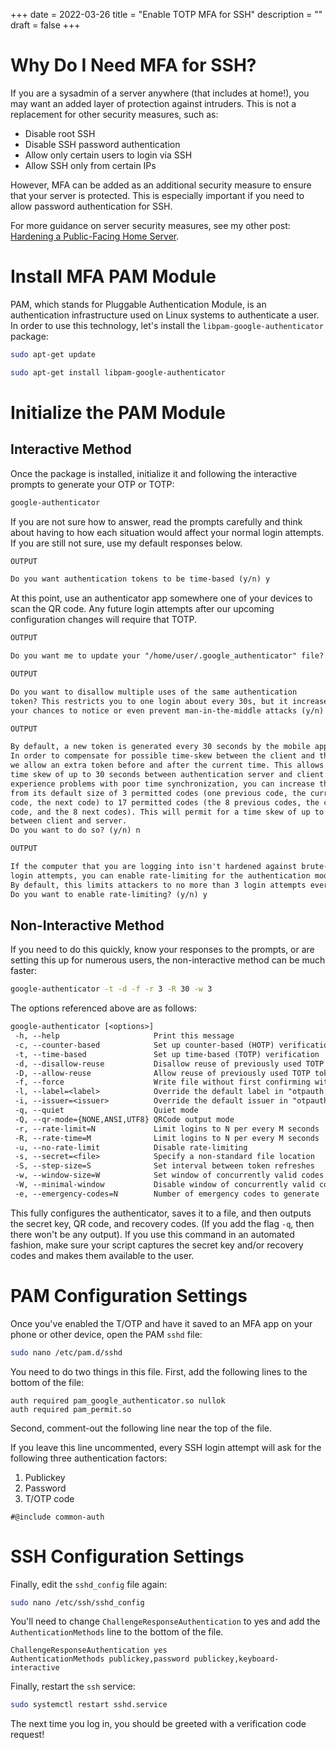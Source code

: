 +++
date = 2022-03-26
title = "Enable TOTP MFA for SSH"
description = ""
draft = false
+++

# Why Do I Need MFA for SSH?

If you are a sysadmin of a server anywhere (that includes at home!), you may
want an added layer of protection against intruders. This is not a replacement
for other security measures, such as:

-   Disable root SSH
-   Disable SSH password authentication
-   Allow only certain users to login via SSH
-   Allow SSH only from certain IPs

However, MFA can be added as an additional security measure to ensure that your
server is protected. This is especially important if you need to allow password
authentication for SSH.

For more guidance on server security measures, see my other post: [Hardening a
Public-Facing Home Server](../hardening-a-public-facing-home-server/).

# Install MFA PAM Module

PAM, which stands for Pluggable Authentication Module, is an authentication
infrastructure used on Linux systems to authenticate a user. In order to use
this technology, let's install the `libpam-google-authenticator` package:

```sh
sudo apt-get update
```

```sh
sudo apt-get install libpam-google-authenticator
```

# Initialize the PAM Module

## Interactive Method

Once the package is installed, initialize it and following the interactive
prompts to generate your OTP or TOTP:

```sh
google-authenticator
```

If you are not sure how to answer, read the prompts carefully and think about
having to how each situation would affect your normal login attempts. If you are
still not sure, use my default responses below.

```txt
OUTPUT

Do you want authentication tokens to be time-based (y/n) y
```

At this point, use an authenticator app somewhere one of your devices to scan
the QR code. Any future login attempts after our upcoming configuration changes
will require that TOTP.

```txt
OUTPUT

Do you want me to update your "/home/user/.google_authenticator" file? (y/n) y
```

```txt
OUTPUT

Do you want to disallow multiple uses of the same authentication
token? This restricts you to one login about every 30s, but it increases
your chances to notice or even prevent man-in-the-middle attacks (y/n) y
```

```txt
OUTPUT

By default, a new token is generated every 30 seconds by the mobile app.
In order to compensate for possible time-skew between the client and the server,
we allow an extra token before and after the current time. This allows for a
time skew of up to 30 seconds between authentication server and client. If you
experience problems with poor time synchronization, you can increase the window
from its default size of 3 permitted codes (one previous code, the current
code, the next code) to 17 permitted codes (the 8 previous codes, the current
code, and the 8 next codes). This will permit for a time skew of up to 4 minutes
between client and server.
Do you want to do so? (y/n) n
```

```txt
OUTPUT

If the computer that you are logging into isn't hardened against brute-force
login attempts, you can enable rate-limiting for the authentication module.
By default, this limits attackers to no more than 3 login attempts every 30s.
Do you want to enable rate-limiting? (y/n) y
```

## Non-Interactive Method

If you need to do this quickly, know your responses to the prompts, or are
setting this up for numerous users, the non-interactive method can be much
faster:

```sh
google-authenticator -t -d -f -r 3 -R 30 -w 3
```

The options referenced above are as follows:

```txt
google-authenticator [<options>]
 -h, --help                     Print this message
 -c, --counter-based            Set up counter-based (HOTP) verification
 -t, --time-based               Set up time-based (TOTP) verification
 -d, --disallow-reuse           Disallow reuse of previously used TOTP tokens
 -D, --allow-reuse              Allow reuse of previously used TOTP tokens
 -f, --force                    Write file without first confirming with user
 -l, --label=<label>            Override the default label in "otpauth://" URL
 -i, --issuer=<issuer>          Override the default issuer in "otpauth://" URL
 -q, --quiet                    Quiet mode
 -Q, --qr-mode={NONE,ANSI,UTF8} QRCode output mode
 -r, --rate-limit=N             Limit logins to N per every M seconds
 -R, --rate-time=M              Limit logins to N per every M seconds
 -u, --no-rate-limit            Disable rate-limiting
 -s, --secret=<file>            Specify a non-standard file location
 -S, --step-size=S              Set interval between token refreshes
 -w, --window-size=W            Set window of concurrently valid codes
 -W, --minimal-window           Disable window of concurrently valid codes
 -e, --emergency-codes=N        Number of emergency codes to generate
```

This fully configures the authenticator, saves it to a file, and then outputs
the secret key, QR code, and recovery codes. (If you add the flag `-q`, then
there won't be any output). If you use this command in an automated fashion,
make sure your script captures the secret key and/or recovery codes and makes
them available to the user.

# PAM Configuration Settings

Once you've enabled the T/OTP and have it saved to an MFA app on your phone or
other device, open the PAM `sshd` file:

```sh
sudo nano /etc/pam.d/sshd
```

You need to do two things in this file. First, add the following lines to the
bottom of the file:

```config
auth required pam_google_authenticator.so nullok
auth required pam_permit.so
```

Second, comment-out the following line near the top of the file.

If you leave this line uncommented, every SSH login attempt will ask for the
following three authentication factors:

1.  Publickey
2.  Password
3.  T/OTP code

```config
#@include common-auth
```

# SSH Configuration Settings

Finally, edit the `sshd_config` file again:

```sh
sudo nano /etc/ssh/sshd_config
```

You'll need to change `ChallengeResponseAuthentication` to yes and add the
`AuthenticationMethods` line to the bottom of the file.

```config
ChallengeResponseAuthentication yes
AuthenticationMethods publickey,password publickey,keyboard-interactive
```

Finally, restart the `ssh` service:

```sh
sudo systemctl restart sshd.service
```

The next time you log in, you should be greeted with a verification code
request!
